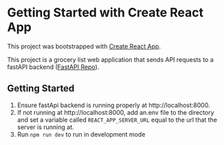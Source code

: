 # Getting Started with Create React App

This project was bootstrapped with [Create React App](https://github.com/facebook/create-react-app).

This project is a grocery list web application that sends API requests to a fastAPI backend ([FastAPI Repo](https://github.com/Cole-T-Harris/fastapi-pw-api)).

## Getting Started

1. Ensure fastApi backend is running properly at http://localhost:8000.
2. If not running at http://localhost:8000, add an.env file to the directory and set a variable called `REACT_APP_SERVER_URL` equal to the url that the server is running at.
3. Run `npm run dev` to run in development mode

